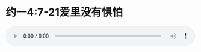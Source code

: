 # 约一4:7-21爱里没有惧怕

<audio style="width: 100%;" preload="false" controls controlslist="nodownload"><source src="//file.simai.life/audio/mp3/old/12356.mp3" type="audio/mpeg">Your browser does not support the audio element.</audio>


